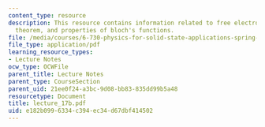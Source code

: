 ```yaml
---
content_type: resource
description: This resource contains information related to free electron bands, bloch's
  theorem, and properties of bloch's functions.
file: /media/courses/6-730-physics-for-solid-state-applications-spring-2003/e182b0996334c394ec34d67dbf414502_lecture_17b.pdf
file_type: application/pdf
learning_resource_types:
- Lecture Notes
ocw_type: OCWFile
parent_title: Lecture Notes
parent_type: CourseSection
parent_uid: 21ee0f24-a3bc-9d08-bb83-835dd99b5a48
resourcetype: Document
title: lecture_17b.pdf
uid: e182b099-6334-c394-ec34-d67dbf414502
---
```

